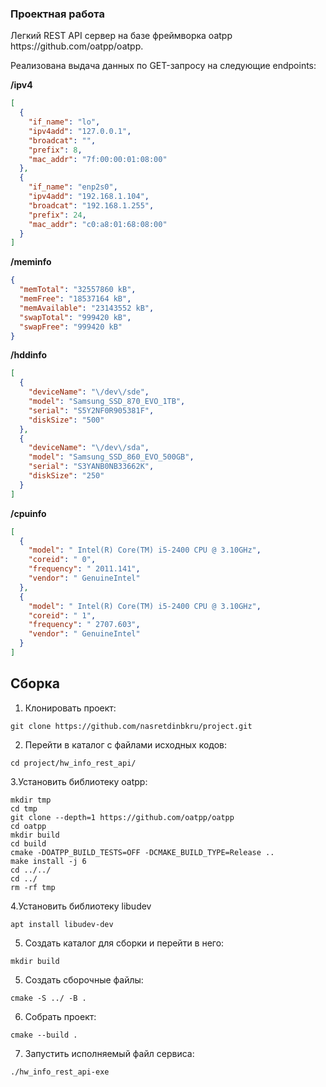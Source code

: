 ### Проектная работа
<p>Легкий REST API сервер на базе фреймворка oatpp https://github.com/oatpp/oatpp.
</p>
<p>
Реализована выдача данных по GET-запросу на следующие endpoints:
</p>

**/ipv4**
```json
[
  {
    "if_name": "lo",
    "ipv4add": "127.0.0.1",
    "broadcat": "",
    "prefix": 8,
    "mac_addr": "7f:00:00:01:08:00"
  },
  {
    "if_name": "enp2s0",
    "ipv4add": "192.168.1.104",
    "broadcat": "192.168.1.255",
    "prefix": 24,
    "mac_addr": "c0:a8:01:68:08:00"
  }
]
```

**/meminfo**
```json
{
  "memTotal": "32557860 kB",
  "memFree": "18537164 kB",
  "memAvailable": "23143552 kB",
  "swapTotal": "999420 kB",
  "swapFree": "999420 kB"
}
```

**/hddinfo**
```json
[
  {
    "deviceName": "\/dev\/sde",
    "model": "Samsung_SSD_870_EVO_1TB",
    "serial": "S5Y2NF0R905381F",
    "diskSize": "500"
  },
  {
    "deviceName": "\/dev\/sda",
    "model": "Samsung_SSD_860_EVO_500GB",
    "serial": "S3YANB0NB33662K",
    "diskSize": "250"
  }
]
```
**/cpuinfo**
```json
[
  {
    "model": " Intel(R) Core(TM) i5-2400 CPU @ 3.10GHz",
    "coreid": " 0",
    "frequency": " 2011.141",
    "vendor": " GenuineIntel"
  },
  {
    "model": " Intel(R) Core(TM) i5-2400 CPU @ 3.10GHz",
    "coreid": " 1",
    "frequency": " 2707.603",
    "vendor": " GenuineIntel"
  }
]
```
## Сборка 

1. Клонировать проект:
```
git clone https://github.com/nasretdinbkru/project.git
```
2. Перейти в каталог с файлами исходных кодов:
```
cd project/hw_info_rest_api/
```
3.Установить библиотеку oatpp:
```
mkdir tmp
cd tmp
git clone --depth=1 https://github.com/oatpp/oatpp
cd oatpp
mkdir build
cd build
cmake -DOATPP_BUILD_TESTS=OFF -DCMAKE_BUILD_TYPE=Release ..
make install -j 6
cd ../../
cd ../
rm -rf tmp
```
4.Установить библиотеку libudev
```
apt install libudev-dev
```
5. Создать каталог для сборки и перейти в него:
```
mkdir build

```
5. Создать сборочные файлы:
```
cmake -S ../ -B .
```
6. Собрать проект:
```
cmake --build .
```
7. Запустить исполняемый файл сервиса:
```
./hw_info_rest_api-exe 
```

